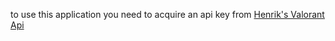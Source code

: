 to use this application you need to acquire an api key from [Henrik's Valorant Api](https://docs.henrikdev.xyz/valorant/changes/v4.0.0)
